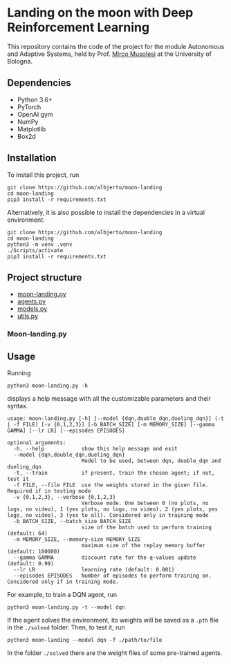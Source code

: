 # Landing on the moon with Deep Reinforcement Learning #
This repository contains the code of the project for the module Autonomous and Adaptive Systems,
held by Prof. [Mirco Musolesi](https://www.mircomusolesi.org/) at the University of Bologna.

## Dependencies ##

- Python 3.6+
- PyTorch
- OpenAI gym
- NumPy 
- Matplotlib
- Box2d

## Installation ##
To install this project, run 
```
git clone https://github.com/albjerto/moon-landing
cd moon-landing
pip3 install -r requirements.txt
```

Alternatively, it is also possible to install the dependencies in a virtual environment:
```
git clone https://github.com/albjerto/moon-landing
cd moon-landing
python3 -m venv .venv
./Scripts/activate
pip3 install -r requirements.txt 
```

## Project structure ##
- [moon-landing.py](#Moon-landing-py)
- [agents.py](#agents)
- [models.py](#models)
- [utils.py](#utils)

### Moon-landing.py ###

## Usage ##
Running
```
python3 moon-landing.py -h
```
displays a help message with all the customizable parameters and their syntax. 
```
usage: moon-landing.py [-h] [--model {dqn,double_dqn,dueling_dqn}] (-t | -f FILE) [-v {0,1,2,3}] [-b BATCH_SIZE] [-m MEMORY_SIZE] [--gamma GAMMA] [--lr LR] [--episodes EPISODES]

optional arguments:
  -h, --help            show this help message and exit
  --model {dqn,double_dqn,dueling_dqn}
                        Model to be used, between dqn, double_dqn and dueling_dqn
  -t, --train           if present, train the chosen agent; if not, test it
  -f FILE, --file FILE  use the weights stored in the given file. Required if in testing mode
  -v {0,1,2,3}, --verbose {0,1,2,3}
                        Verbose mode. One between 0 (no plots, no logs, no video), 1 (yes plots, no logs, no video), 2 (yes plots, yes logs, no video), 3 (yes to all). Considered only in training mode
  -b BATCH_SIZE, --batch_size BATCH_SIZE
                        size of the batch used to perform training (default: 64)
  -m MEMORY_SIZE, --memory-size MEMORY_SIZE
                        maximum size of the replay memory buffer (default: 100000)
  --gamma GAMMA         discount rate for the q-values update (default: 0.99)
  --lr LR               learning rate (default: 0.001)
  --episodes EPISODES   Number of episodes to perform training on. Considered only if in training mode.
```

For example, to train a DQN agent, run
```
python3 moon-landing.py -t --model dqn
```
If the agent solves the environment, its weights will be saved as a `.pth` file in the `./solved` folder.
Then, to test it, run
```
python3 moon-landing --model dqn -f ./path/to/file
```
In the folder `./solved` there are the weight files of some pre-trained agents.
